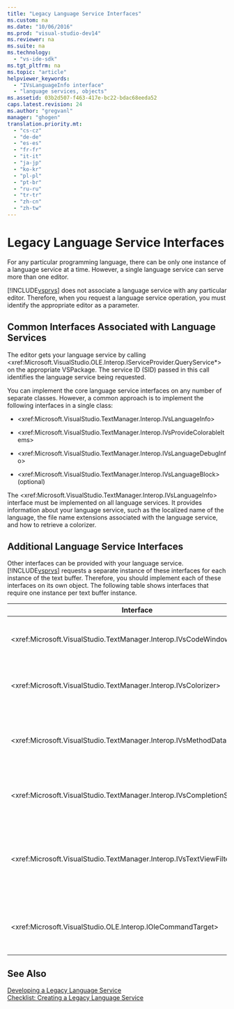 ```yaml
---
title: "Legacy Language Service Interfaces"
ms.custom: na
ms.date: "10/06/2016"
ms.prod: "visual-studio-dev14"
ms.reviewer: na
ms.suite: na
ms.technology: 
  - "vs-ide-sdk"
ms.tgt_pltfrm: na
ms.topic: "article"
helpviewer_keywords: 
  - "IVsLanguageInfo interface"
  - "language services, objects"
ms.assetid: 03b2d507-f463-417e-bc22-bdac68eeda52
caps.latest.revision: 24
ms.author: "gregvanl"
manager: "ghogen"
translation.priority.mt: 
  - "cs-cz"
  - "de-de"
  - "es-es"
  - "fr-fr"
  - "it-it"
  - "ja-jp"
  - "ko-kr"
  - "pl-pl"
  - "pt-br"
  - "ru-ru"
  - "tr-tr"
  - "zh-cn"
  - "zh-tw"
---
```

# Legacy Language Service Interfaces
For any particular programming language, there can be only one instance of a language service at a time. However, a single language service can serve more than one editor.  
  
 [!INCLUDE[vsprvs](../codequality/includes/vsprvs_md.md)] does not associate a language service with any particular editor. Therefore, when you request a language service operation, you must identify the appropriate editor as a parameter.  
  
## Common Interfaces Associated with Language Services  
 The editor gets your language service by calling \<xref:Microsoft.VisualStudio.OLE.Interop.IServiceProvider.QueryService*> on the appropriate VSPackage. The service ID (SID) passed in this call identifies the language service being requested.  
  
 You can implement the core language service interfaces on any number of separate classes. However, a common approach is to implement the following interfaces in a single class:  
  
-   \<xref:Microsoft.VisualStudio.TextManager.Interop.IVsLanguageInfo>  
  
-   \<xref:Microsoft.VisualStudio.TextManager.Interop.IVsProvideColorableItems>  
  
-   \<xref:Microsoft.VisualStudio.TextManager.Interop.IVsLanguageDebugInfo>  
  
-   \<xref:Microsoft.VisualStudio.TextManager.Interop.IVsLanguageBlock> (optional)  
  
 The \<xref:Microsoft.VisualStudio.TextManager.Interop.IVsLanguageInfo> interface must be implemented on all language services. It provides information about your language service, such as the localized name of the language, the file name extensions associated with the language service, and how to retrieve a colorizer.  
  
## Additional Language Service Interfaces  
 Other interfaces can be provided with your language service. [!INCLUDE[vsprvs](../codequality/includes/vsprvs_md.md)] requests a separate instance of these interfaces for each instance of the text buffer. Therefore, you should implement each of these interfaces on its own object. The following table shows interfaces that require one instance per text buffer instance.  
  
|Interface|Description|  
|---------------|-----------------|  
|\<xref:Microsoft.VisualStudio.TextManager.Interop.IVsCodeWindowManager>|Manages code window adornments, such as the drop-down bar. You can get this interface by using the \<xref:Microsoft.VisualStudio.TextManager.Interop.IVsLanguageInfo.GetCodeWindowManager*> method. There is one \<xref:Microsoft.VisualStudio.TextManager.Interop.IVsCodeWindowManager> per code window.|  
|\<xref:Microsoft.VisualStudio.TextManager.Interop.IVsColorizer>|Colorizes language keywords and delimiters. You can get this interface by using the \<xref:Microsoft.VisualStudio.TextManager.Interop.IVsLanguageInfo.GetColorizer*> method. \<xref:Microsoft.VisualStudio.TextManager.Interop.IVsColorizer> is called at paint time. Avoid computation-intensive work inside \<xref:Microsoft.VisualStudio.TextManager.Interop.IVsColorizer> or performance could suffer.|  
|\<xref:Microsoft.VisualStudio.TextManager.Interop.IVsMethodData>|Provides IntelliSense parameter tooltips. When the language service recognizes a character that indicates that method data should be displayed, such as an open parenthesis, it calls the \<xref:Microsoft.VisualStudio.TextManager.Interop.IVsMethodTipWindow.SetMethodData*> method to notify the text view that the language service is ready to display a Parameter Info ToolTip. The text view then calls back into the language service by using the methods of the \<xref:Microsoft.VisualStudio.TextManager.Interop.IVsMethodData> interface to get the required information to display the tooltip.|  
|\<xref:Microsoft.VisualStudio.TextManager.Interop.IVsCompletionSet>|Provides IntelliSense statement completion. When the language service is ready to display a completion list, it calls the \<xref:Microsoft.VisualStudio.TextManager.Interop.IVsTextView.UpdateCompletionStatus*> method on the text view. The text view then calls back into the language service by using methods on the \<xref:Microsoft.VisualStudio.TextManager.Interop.IVsCompletionSet> object.|  
|\<xref:Microsoft.VisualStudio.TextManager.Interop.IVsTextViewFilter>|Allows for modification of the text view using the command handler. The class in which you implement the \<xref:Microsoft.VisualStudio.TextManager.Interop.IVsTextViewFilter> interface must also implement the \<xref:Microsoft.VisualStudio.OLE.Interop.IOleCommandTarget> interface. The text view retrieves the \<xref:Microsoft.VisualStudio.TextManager.Interop.IVsTextViewFilter> object by querying the \<xref:Microsoft.VisualStudio.OLE.Interop.IOleCommandTarget> object that is passed into the \<xref:Microsoft.VisualStudio.TextManager.Interop.IVsTextView.AddCommandFilter*> method. There should be one \<xref:Microsoft.VisualStudio.TextManager.Interop.IVsTextViewFilter> object for each view.|  
|\<xref:Microsoft.VisualStudio.OLE.Interop.IOleCommandTarget>|Intercepts commands that the user types into the code window. Monitor output from your \<xref:Microsoft.VisualStudio.OLE.Interop.IOleCommandTarget> implementation to provide custom completion information and view modification<br /><br /> To pass your \<xref:Microsoft.VisualStudio.OLE.Interop.IOleCommandTarget> object to the text view, call \<xref:Microsoft.VisualStudio.TextManager.Interop.IVsTextView.AddCommandFilter*>.|  
  
## See Also  
 [Developing a Legacy Language Service](../extensibility/developing-a-legacy-language-service.md)   
 [Checklist: Creating a Legacy Language Service](../extensibility/checklist--creating-a-legacy-language-service.md)